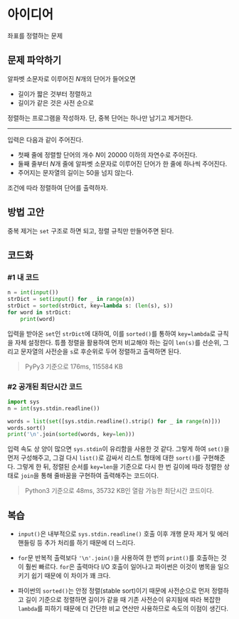 # 아이디어
좌표를 정렬하는 문제

## 문제 파악하기
알파벳 소문자로 이루어진 $N$개의 단어가 들어오면
- 길이가 짧은 것부터 정렬하고
- 길이가 같은 것은 사전 순으로

정렬하는 프로그램을 작성하자. 단, 중복 단어는 하나만 남기고 제거한다.

---
입력은 다음과 같이 주어진다.
- 첫째 줄에 정렬할 단어의 개수 $N$이 20000 이하의 자연수로 주어진다.
- 둘째 줄부터 $N$개 줄에 알파벳 소문자로 이루어진 단어가 한 줄에 하나씩 주어진다.
- 주어지는 문자열의 길이는 50을 넘지 않는다.

조건에 따라 정렬하여 단어를 출력하자.

## 방법 고안
중복 제거는 `set` 구조로 하면 되고, 정렬 규칙만 만들어주면 된다.

## 코드화
### #1 내 코드
```python
n = int(input())
strDict = set(input() for _ in range(n))
strDict = sorted(strDict, key=lambda s: (len(s), s))
for word in strDict:
    print(word)
```

입력을 받아온 `set`인 `strDict`에 대하여, 이를 `sorted()`를 통하여 `key=lambda`로 규칙을 자체 설정한다. 튜플 정렬을 활용하여 먼저 비교해야 하는 길이 `len(s)`를 선순위, 그리고 문자열의 사전순을 `s`로 후순위로 두어 정렬하고 출력하면 된다.

> PyPy3 기준으로 176ms, 115584 KB

### #2 공개된 최단시간 코드
```python
import sys
n = int(sys.stdin.readline())

words = list(set([sys.stdin.readline().strip() for _ in range(n)]))
words.sort()
print('\n'.join(sorted(words, key=len)))
```

입력 속도 상 양이 많으면 `sys.stdin`이 유리함을 사용한 것 같다. 그렇게 하여 `set()`을 먼저 구성해주고, 그걸 다시 `list()`로 감싸서 리스트 형태에 대한 `sort()`를 구현해준다.
그렇게 한 뒤, 정렬된 순서를 `key=len`을 기준으로 다시 한 번 길이에 따라 정렬한 상태로 `join`을 통해 줄바꿈을 구현하여 출력해주는 코드이다.

> Python3 기준으로 48ms, 35732 KB인 열람 가능한 최단시간 코드이다.


## 복습
- `input()`은 내부적으로 `sys.stdin.readline()` 호출 이후 개행 문자 제거 및 에러 핸들링 등 추가 처리를 하기 때문에 더 느리다.

- `for`문 반복적 출력보다 `'\n'.join()`을 사용하여 한 번의 `print()`를 호출하는 것이 훨씬 빠르다. `for`은 출력마다 I/O 호출이 일어나고 파이썬은 이것이 병목을 일으키기 쉽기 때문에 이 차이가 꽤 크다.

- 파이썬의 `sorted()`는 안정 정렬(stable sort)이기 때문에 사전순으로 먼저 정렬하고 길이 기준으로 정렬하면 길이가 같을 때 기존 사전순이 유지됨에 따라 복잡한 `lambda`를 피하기 때문에 더 간단한 비교 연산만 사용하므로 속도의 이점이 생긴다.
